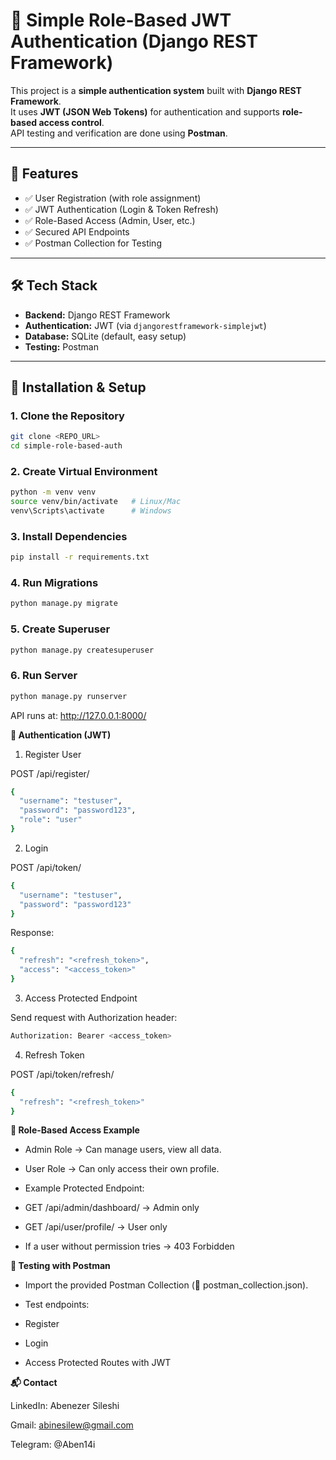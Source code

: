 # 🔐 Simple Role-Based JWT Authentication (Django REST Framework)

This project is a **simple authentication system** built with **Django REST Framework**.  
It uses **JWT (JSON Web Tokens)** for authentication and supports **role-based access control**.  
API testing and verification are done using **Postman**.

---

## 📌 Features

- ✅ User Registration (with role assignment)
- ✅ JWT Authentication (Login & Token Refresh)
- ✅ Role-Based Access (Admin, User, etc.)
- ✅ Secured API Endpoints
- ✅ Postman Collection for Testing

---

## 🛠️ Tech Stack

- **Backend:** Django REST Framework  
- **Authentication:** JWT (via `djangorestframework-simplejwt`)  
- **Database:** SQLite (default, easy setup)  
- **Testing:** Postman  

---

## 🚀 Installation & Setup

### 1. Clone the Repository
```bash
git clone <REPO_URL>
cd simple-role-based-auth
```
### 2. Create Virtual Environment
```bash
python -m venv venv
source venv/bin/activate   # Linux/Mac
venv\Scripts\activate      # Windows
```
### 3. Install Dependencies
```bash
pip install -r requirements.txt
```
### 4. Run Migrations
```bash
python manage.py migrate
```
### 5. Create Superuser
```bash
python manage.py createsuperuser
```
### 6. Run Server
```bash
python manage.py runserver
```

API runs at: http://127.0.0.1:8000/

**🔐 Authentication (JWT)**

1. Register User

POST /api/register/
```bash
{
  "username": "testuser",
  "password": "password123",
  "role": "user"
}
```
2. Login

POST /api/token/
```bash
{
  "username": "testuser",
  "password": "password123"
}

```
Response:
```bash
{
  "refresh": "<refresh_token>",
  "access": "<access_token>"
}
```
3. Access Protected Endpoint

Send request with Authorization header:
```bash
Authorization: Bearer <access_token>
```
4. Refresh Token

POST /api/token/refresh/
```bash
{
  "refresh": "<refresh_token>"
}
```

**👥 Role-Based Access Example**

  - Admin Role → Can manage users, view all data.

  - User Role → Can only access their own profile.

  - Example Protected Endpoint:

  - GET /api/admin/dashboard/ → Admin only

  - GET /api/user/profile/ → User only

  - If a user without permission tries → 403 Forbidden

**🧪 Testing with Postman**

  - Import the provided Postman Collection (📁 postman_collection.json).

  - Test endpoints:

  - Register

  - Login

  - Access Protected Routes with JWT

**📬 Contact**

LinkedIn: Abenezer Sileshi

Gmail: abinesilew@gmail.com

Telegram: @Aben14i
